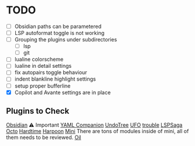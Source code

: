 # TODO

- [ ] Obsidian paths can be parametered
- [ ] LSP autoformat toggle is not working
- [ ] Grouping the plugins under subdirectories
  - [ ] lsp
  - [ ] git
- [ ] lualine colorscheme
- [ ] lualine in detail settings
- [ ] fix autopairs toggle behaviour
- [ ] indent blankline highlight settings
- [ ] setup proper bufferline
- [x] Copilot and Avante settings are in place

## Plugins to Check

[Obsidian](https://github.com/epwalsh/obsidian.nvim) :warning: Important
[YAML Companion](https://github.com/someone-stole-my-name/yaml-companion.nvim)
[UndoTree](https://github.com/mbbill/undotree)
[UFO](https://github.com/kevinhwang91/nvim-ufo)
[trouble](https://github.com/folke/trouble.nvim)
[LSPSaga](https://nvimdev.github.io/lspsaga/)
[Octo](https://github.com/pwntester/octo.nvim)
[Hardtime](https://github.com/m4xshen/hardtime.nvim)
[Harpoon](https://github.com/ThePrimeagen/harpoon/tree/harpoon2)
[Mini](https://github.com/echasnovski/mini.nvim/) There are tons of modules inside of mini, all of them needs to be reviewed.
[Oil](https://github.com/stevearc/oil.nvim)
